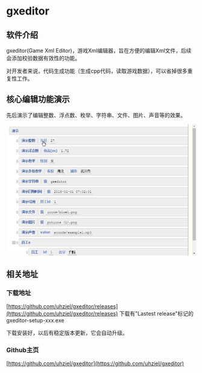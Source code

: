 # gxeditor

## 软件介绍

gxeditor\(Game Xml Editor\)，游戏Xml编辑器，旨在方便的编辑Xml文件，后续会添加校验数据有效性的功能。

对开发者来说，代码生成功能（生成cpp代码，读取游戏数据），可以省掉很多重复性工作。

## 核心编辑功能演示

先后演示了编辑整数、浮点数、枚举、字符串、文件、图片、声音等的效果。

![](.gitbook/assets/demo%20%282%29.gif)

## 相关地址

### 下载地址

[https://github.com/uhziel/gxeditor/releases](https://github.com/uhziel/gxeditor/releases) 下载有"Lastest release"标记的  gxeditor-setup-xxx.exe

下载安装好，以后有稳定版本更新，它会自动升级。

### Github主页

[https://github.com/uhziel/gxeditor](https://github.com/uhziel/gxeditor)

